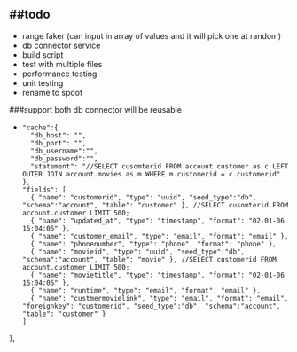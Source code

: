 ##todo
--------------------------
- range faker (can input in array of values and it will pick one at random)
- db connector service
- build script
- test with multiple files
- performance testing
- unit testing
- rename to spoof

###support both db connector will be reusable
- ```
  "cache":{
    "db_host": "",
    "db_port": "",
    "db_username":"",
    "db_password":"",
    "statement": "//SELECT cusomterid FROM account.customer as c LEFT OUTER JOIN account.movies as m WHERE m.customerid = c.customerid"
  },
  "fields": [
    { "name": "customerid", "type": "uuid", "seed_type":"db", "schema":"account", "table": "customer" }, //SELECT cusomterid FROM account.customer LIMIT 500;
    { "name": "updated_at", "type": "timestamp", "format": "02-01-06 15:04:05" },
    { "name": "customer_email", "type": "email", "format": "email" },
    { "name": "phonenumber", "type": "phone", "format": "phone" },
    { "name": "movieid", "type": "uuid", "seed_type":"db", "schema":"account", "table": "movie" }, //SELECT customerid FROM account.customer LIMIT 500;
    { "name": "movietitle", "type": "timestamp", "format": "02-01-06 15:04:05" },
    { "name": "runtime", "type": "email", "format": "email" },
    { "name": "custmermovielink", "type": "email", "format": "email", "foreignkey": "customerid", "seed_type":"db", "schema":"account", "table": "customer" }
  ]
},
```
